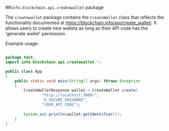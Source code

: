 ##`info.blockchain.api.createwallet` package

The `createwallet` package contains the `CreateWallet` class that reflects the functionality documented at https://blockchain.info/api/create_walleti. It allows users to create new wallets as long as their API code has the 'generate wallet' permission. 

Example usage:

```java

package test;
import info.blockchain.api.createwallet.*;

public class App 
{
    public static void main(String[] args) throws Exception
    {	
    	CreateWalletResponse wallet = CreateWallet.create(
    	        "http://localhost:3000/",
    	        "A_SECURE_PASSWORD",
    	        "YOUR_API_CODE");
    	
    	System.out.println(wallet.getIdentifier());
    }
}

```